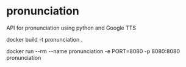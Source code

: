 # pronunciation
API for pronunciation using python and Google TTS

docker build -t pronunciation .

docker run --rm --name pronunciation -e PORT=8080 -p 8080:8080 pronunciation
